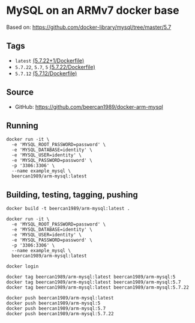 # MySQL on an ARMv7 docker base

Based on: https://github.com/docker-library/mysql/tree/master/5.7

## Tags
* `latest` [(5.7.22+1/Dockerfile)](https://github.com/beercan1989/docker-arm-mysql/blob/5.7.22+1/Dockerfile)
* `5.7.22`, `5.7`, `5` [(5.7.22/Dockerfile)](https://github.com/beercan1989/docker-arm-mysql/blob/5.7.22/Dockerfile)
* `5.7.12` [(5.7.12/Dockerfile)](https://github.com/beercan1989/docker-arm-mysql/blob/5.7.12/Dockerfile)

## Source
* GitHub: https://github.com/beercan1989/docker-arm-mysql

## Running
```
docker run -it \
  -e 'MYSQL_ROOT_PASSWORD=password' \
  -e 'MYSQL_DATABASE=identity' \
  -e 'MYSQL_USER=identity' \
  -e 'MYSQL_PASSWORD=password' \
  -p '3306:3306' \
  --name example_mysql \
  beercan1989/arm-mysql:latest
```

## Building, testing, tagging, pushing
```
docker build -t beercan1989/arm-mysql:latest .

docker run -it \
  -e 'MYSQL_ROOT_PASSWORD=password' \
  -e 'MYSQL_DATABASE=identity' \
  -e 'MYSQL_USER=identity' \
  -e 'MYSQL_PASSWORD=password' \
  -p '3306:3306' \
  --name example_mysql \
  beercan1989/arm-mysql:latest

docker login

docker tag beercan1989/arm-mysql:latest beercan1989/arm-mysql:5
docker tag beercan1989/arm-mysql:latest beercan1989/arm-mysql:5.7
docker tag beercan1989/arm-mysql:latest beercan1989/arm-mysql:5.7.22

docker push beercan1989/arm-mysql:latest
docker push beercan1989/arm-mysql:5
docker push beercan1989/arm-mysql:5.7
docker push beercan1989/arm-mysql:5.7.22
```
